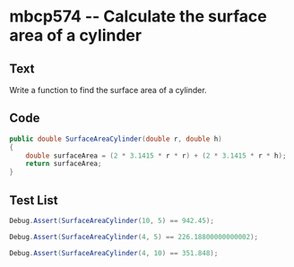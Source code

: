 # mbcp574 -- Calculate the surface area of a cylinder

## Text

Write a function to find the surface area of a cylinder.

## Code

```csharp
public double SurfaceAreaCylinder(double r, double h)
{
    double surfaceArea = (2 * 3.1415 * r * r) + (2 * 3.1415 * r * h);
    return surfaceArea;
}
```

## Test List

```csharp
Debug.Assert(SurfaceAreaCylinder(10, 5) == 942.45);
```

```csharp
Debug.Assert(SurfaceAreaCylinder(4, 5) == 226.18800000000002);
```

```csharp
Debug.Assert(SurfaceAreaCylinder(4, 10) == 351.848);
```
